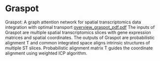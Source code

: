 # Graspot
Graspot: A graph attention network for spatial transcriptomics data integration with optimal transport
[overview_graspot_pdf.pdf](https://github.com/user-attachments/files/15987449/overview_graspot_pdf.pdf)
The inputs of Graspot are multiple spatial transcriptomics slices with gene expression matrices and spatial coordinates. The outputs of Graspot are probabilistic alignment T and common integrated space aligns intrinsic structures of multiple ST slices. Probabilistic alignment matrix T guides the coordinate alignment using weighted ICP algorithm.
